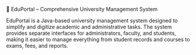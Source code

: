 📌 EduPortal – Comprehensive University Management System

EduPortal is a Java-based university management system designed to simplify and digitize academic and administrative tasks. The system provides separate interfaces for administrators, faculty, and students, making it easier to manage everything from student records and courses to exams, fees, and reports.
